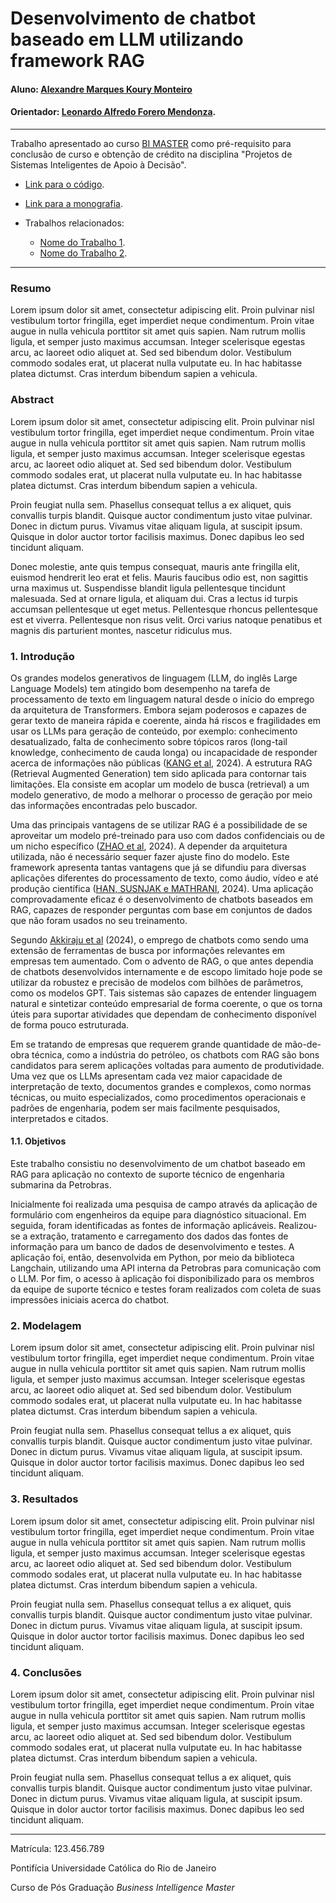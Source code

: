 <!-- antes de enviar a versão final, solicitamos que todos os comentários, colocados para orientação ao aluno, sejam removidos do arquivo -->
# Desenvolvimento de chatbot baseado em LLM utilizando framework RAG

#### Aluno: [Alexandre Marques Koury Monteiro](https://github.com/alexandrekoury)
#### Orientador: [Leonardo Alfredo Forero Mendonza](https://github.com/link_do_github).

---

Trabalho apresentado ao curso [BI MASTER](https://ica.puc-rio.ai/bi-master) como pré-requisito para conclusão de curso e obtenção de crédito na disciplina "Projetos de Sistemas Inteligentes de Apoio à Decisão".

<!-- para os links a seguir, caso os arquivos estejam no mesmo repositório que este README, não há necessidade de incluir o link completo: basta incluir o nome do arquivo, com extensão, que o GitHub completa o link corretamente -->
- [Link para o código](https://github.com/link_do_repositorio). <!-- caso não aplicável, remover esta linha -->

- [Link para a monografia](https://link_da_monografia.com). <!-- caso não aplicável, remover esta linha -->

- Trabalhos relacionados: <!-- caso não aplicável, remover estas linhas -->
    - [Nome do Trabalho 1](https://link_do_trabalho.com).
    - [Nome do Trabalho 2](https://link_do_trabalho.com).

---

### Resumo

<!-- trocar o texto abaixo pelo resumo do trabalho, em português -->

Lorem ipsum dolor sit amet, consectetur adipiscing elit. Proin pulvinar nisl vestibulum tortor fringilla, eget imperdiet neque condimentum. Proin vitae augue in nulla vehicula porttitor sit amet quis sapien. Nam rutrum mollis ligula, et semper justo maximus accumsan. Integer scelerisque egestas arcu, ac laoreet odio aliquet at. Sed sed bibendum dolor. Vestibulum commodo sodales erat, ut placerat nulla vulputate eu. In hac habitasse platea dictumst. Cras interdum bibendum sapien a vehicula.

### Abstract <!-- Opcional! Caso não aplicável, remover esta seção -->

<!-- trocar o texto abaixo pelo resumo do trabalho, em inglês -->

Lorem ipsum dolor sit amet, consectetur adipiscing elit. Proin pulvinar nisl vestibulum tortor fringilla, eget imperdiet neque condimentum. Proin vitae augue in nulla vehicula porttitor sit amet quis sapien. Nam rutrum mollis ligula, et semper justo maximus accumsan. Integer scelerisque egestas arcu, ac laoreet odio aliquet at. Sed sed bibendum dolor. Vestibulum commodo sodales erat, ut placerat nulla vulputate eu. In hac habitasse platea dictumst. Cras interdum bibendum sapien a vehicula.

Proin feugiat nulla sem. Phasellus consequat tellus a ex aliquet, quis convallis turpis blandit. Quisque auctor condimentum justo vitae pulvinar. Donec in dictum purus. Vivamus vitae aliquam ligula, at suscipit ipsum. Quisque in dolor auctor tortor facilisis maximus. Donec dapibus leo sed tincidunt aliquam.

Donec molestie, ante quis tempus consequat, mauris ante fringilla elit, euismod hendrerit leo erat et felis. Mauris faucibus odio est, non sagittis urna maximus ut. Suspendisse blandit ligula pellentesque tincidunt malesuada. Sed at ornare ligula, et aliquam dui. Cras a lectus id turpis accumsan pellentesque ut eget metus. Pellentesque rhoncus pellentesque est et viverra. Pellentesque non risus velit. Orci varius natoque penatibus et magnis dis parturient montes, nascetur ridiculus mus.

### 1. Introdução

Os grandes modelos generativos de linguagem (LLM, do inglês Large Language Models) tem atingido bom desempenho na tarefa de processamento de texto em linguagem natural desde o início do emprego da arquitetura de Transformers. Embora sejam poderosos e capazes de gerar texto de maneira rápida e coerente, ainda há riscos e fragilidades em usar os LLMs para geração de conteúdo, por exemplo: conhecimento desatualizado, falta de conhecimento sobre tópicos raros (long-tail knowledge, conhecimento de cauda longa) ou incapacidade de responder acerca de informações não públicas ([KANG et al](https://arxiv.org/pdf/2402.03181), 2024). A estrutura RAG (Retrieval Augmented Generation) tem sido aplicada para contornar tais limitações. Ela consiste em acoplar um modelo de busca (retrieval) a um modelo generativo, de modo a melhorar o processo de geração por meio das informações encontradas pelo buscador.

Uma das principais vantagens de se utilizar RAG é a possibilidade de se aproveitar um modelo pré-treinado para uso com dados confidenciais ou de um nicho específico ([ZHAO et al](https://arxiv.org/pdf/2402.19473), 2024). A depender da arquitetura utilizada, não é necessário sequer fazer ajuste fino do modelo. Este framework apresenta tantas vantagens que já se difundiu para diversas aplicações diferentes do processamento de texto, como áudio, vídeo e até produção científica ([HAN, SUSNJAK e MATHRANI](https://doi.org/10.3390/app14199103), 2024). Uma aplicação comprovadamente eficaz é o desenvolvimento de chatbots baseados em RAG, capazes de responder perguntas com base em conjuntos de dados que não foram usados no seu treinamento. 

Segundo [Akkiraju et al](https://arxiv.org/pdf/2407.07858) (2024), o emprego de chatbots como sendo uma extensão de ferramentas de busca por informações relevantes em empresas tem aumentado. Com o advento de RAG, o que antes dependia de chatbots desenvolvidos internamente e de escopo limitado hoje pode se utilizar da robustez e precisão de modelos com bilhões de parâmetros, como os modelos GPT. Tais sistemas são capazes de entender linguagem natural e sintetizar conteúdo empresarial de forma coerente, o que os torna úteis para suportar atividades que dependam de conhecimento disponível de forma pouco estruturada. 

Em se tratando de empresas que requerem grande quantidade de mão-de-obra técnica, como a indústria do petróleo, os chatbots com RAG são bons candidatos para serem aplicações voltadas para aumento de produtividade. Uma vez que os LLMs apresentam cada vez maior capacidade de interpretação de texto, documentos grandes e complexos, como normas técnicas, ou muito especializados, como procedimentos operacionais e padrões de engenharia, podem ser mais facilmente pesquisados, interpretados e citados.

#### 1.1. Objetivos

Este trabalho consistiu no desenvolvimento de um chatbot baseado em RAG para aplicação no contexto de suporte técnico de engenharia submarina da Petrobras.

Inicialmente foi realizada uma pesquisa de campo através da aplicação de formulário com engenheiros da equipe para diagnóstico situacional. Em seguida, foram identificadas as fontes de informação aplicáveis. Realizou-se a extração, tratamento e carregamento dos dados das fontes de informação para um banco de dados de desenvolvimento e testes. A aplicação foi, então, desenvolvida em Python, por meio da biblioteca Langchain, utilizando uma API interna da Petrobras para comunicação com o LLM. Por fim, o acesso à aplicação foi disponibilizado para os membros da equipe de suporte técnico e testes foram realizados com coleta de suas impressões iniciais acerca do chatbot.

### 2. Modelagem

Lorem ipsum dolor sit amet, consectetur adipiscing elit. Proin pulvinar nisl vestibulum tortor fringilla, eget imperdiet neque condimentum. Proin vitae augue in nulla vehicula porttitor sit amet quis sapien. Nam rutrum mollis ligula, et semper justo maximus accumsan. Integer scelerisque egestas arcu, ac laoreet odio aliquet at. Sed sed bibendum dolor. Vestibulum commodo sodales erat, ut placerat nulla vulputate eu. In hac habitasse platea dictumst. Cras interdum bibendum sapien a vehicula.

Proin feugiat nulla sem. Phasellus consequat tellus a ex aliquet, quis convallis turpis blandit. Quisque auctor condimentum justo vitae pulvinar. Donec in dictum purus. Vivamus vitae aliquam ligula, at suscipit ipsum. Quisque in dolor auctor tortor facilisis maximus. Donec dapibus leo sed tincidunt aliquam.

### 3. Resultados

Lorem ipsum dolor sit amet, consectetur adipiscing elit. Proin pulvinar nisl vestibulum tortor fringilla, eget imperdiet neque condimentum. Proin vitae augue in nulla vehicula porttitor sit amet quis sapien. Nam rutrum mollis ligula, et semper justo maximus accumsan. Integer scelerisque egestas arcu, ac laoreet odio aliquet at. Sed sed bibendum dolor. Vestibulum commodo sodales erat, ut placerat nulla vulputate eu. In hac habitasse platea dictumst. Cras interdum bibendum sapien a vehicula.

Proin feugiat nulla sem. Phasellus consequat tellus a ex aliquet, quis convallis turpis blandit. Quisque auctor condimentum justo vitae pulvinar. Donec in dictum purus. Vivamus vitae aliquam ligula, at suscipit ipsum. Quisque in dolor auctor tortor facilisis maximus. Donec dapibus leo sed tincidunt aliquam.

### 4. Conclusões

Lorem ipsum dolor sit amet, consectetur adipiscing elit. Proin pulvinar nisl vestibulum tortor fringilla, eget imperdiet neque condimentum. Proin vitae augue in nulla vehicula porttitor sit amet quis sapien. Nam rutrum mollis ligula, et semper justo maximus accumsan. Integer scelerisque egestas arcu, ac laoreet odio aliquet at. Sed sed bibendum dolor. Vestibulum commodo sodales erat, ut placerat nulla vulputate eu. In hac habitasse platea dictumst. Cras interdum bibendum sapien a vehicula.

Proin feugiat nulla sem. Phasellus consequat tellus a ex aliquet, quis convallis turpis blandit. Quisque auctor condimentum justo vitae pulvinar. Donec in dictum purus. Vivamus vitae aliquam ligula, at suscipit ipsum. Quisque in dolor auctor tortor facilisis maximus. Donec dapibus leo sed tincidunt aliquam.

---

Matrícula: 123.456.789

Pontifícia Universidade Católica do Rio de Janeiro

Curso de Pós Graduação *Business Intelligence Master*
